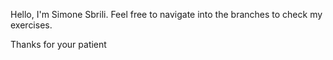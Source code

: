 Hello, I'm Simone Sbrili.
Feel free to navigate into the branches to check my exercises.

Thanks for your patient